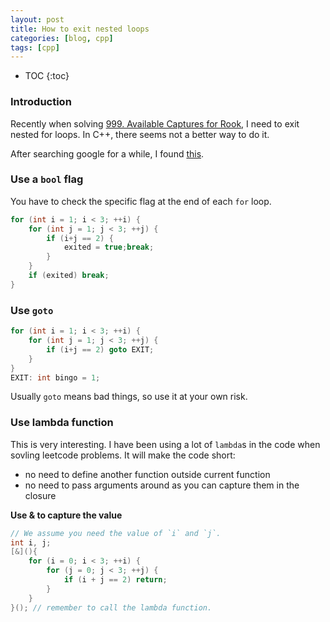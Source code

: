 ```yaml
---
layout: post
title: How to exit nested loops
categories: [blog, cpp]
tags: [cpp]
---
```


+ TOC
{:toc}

### Introduction

Recently when solving [999\. Available Captures for Rook](https://leetcode.com/problems/available-captures-for-rook/),
I need to exit nested for loops. In C++, there seems not a better way to do it.

After searching google for a while, I found [this](https://stackoverflow.com/questions/1257744/can-i-use-break-to-exit-multiple-nested-for-loops).

### Use a `bool` flag

You have to check the specific flag at the end of each `for` loop.

```cpp
for (int i = 1; i < 3; ++i) {
    for (int j = 1; j < 3; ++j) {
        if (i+j == 2) {
            exited = true;break;
        }
    }
    if (exited) break;
}
```

### Use `goto`

```cpp
for (int i = 1; i < 3; ++i) {
    for (int j = 1; j < 3; ++j) {
        if (i+j == 2) goto EXIT;
    }
}
EXIT: int bingo = 1;
```

Usually `goto` means bad things, so use it at your own risk.

### Use lambda function

This is very interesting. I have been using a lot of `lambda`s in the code when sovling
leetcode problems. It will make the code short:

+ no need to define another function outside current function
+ no need to pass arguments around as you can capture them in the closure

**Use & to capture the value**

```cpp
// We assume you need the value of `i` and `j`.
int i, j;
[&](){
    for (i = 0; i < 3; ++i) {
        for (j = 0; j < 3; ++j) {
            if (i + j == 2) return;
        }
    }
}(); // remember to call the lambda function.
```
